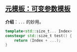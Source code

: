 ## [元模板：可变参数模板](#)
**介绍**：`...` 的妙用。



```cpp
template<std::size_t... Index>
constexpr std::size_t test() {
    return (Index + ...);
}
```
